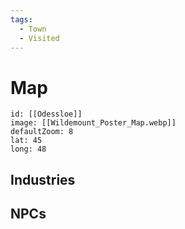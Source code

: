 ```yaml
---
tags:
  - Town
  - Visited
---
```

# Map

```leaflet
id: [[Odessloe]] 
image: [[Wildemount_Poster_Map.webp]]
defaultZoom: 8
lat: 45
long: 48

```
## Industries

## NPCs